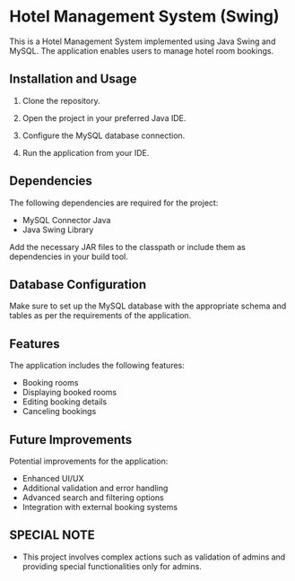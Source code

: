 # Hotel Management System (Swing)

This is a Hotel Management System implemented using Java Swing and MySQL. The application enables users to manage hotel room bookings. 

## Installation and Usage

1. Clone the repository.

2. Open the project in your preferred Java IDE.

3. Configure the MySQL database connection.

4. Run the application from your IDE.

## Dependencies

The following dependencies are required for the project:

- MySQL Connector Java
- Java Swing Library

Add the necessary JAR files to the classpath or include them as dependencies in your build tool.

## Database Configuration

Make sure to set up the MySQL database with the appropriate schema and tables as per the requirements of the application.

## Features

The application includes the following features:

- Booking rooms
- Displaying booked rooms
- Editing booking details
- Canceling bookings

## Future Improvements

Potential improvements for the application:

- Enhanced UI/UX
- Additional validation and error handling
- Advanced search and filtering options
- Integration with external booking systems

## SPECIAL NOTE
- This project involves complex actions such as validation of admins and providing special functionalities only for admins.

